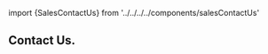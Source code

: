 
import {SalesContactUs} from '../../../../components/salesContactUs'

<Hero slots="heading" variant="fullwidth" theme="dark"  customLayout className="contactUsHerobgImage Hero-Banner Sales-ContactUs" />

## Contact Us.

<SalesContactUs/>
